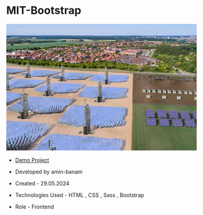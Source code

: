 # MIT-Bootstrap
![viewfinal](assets/img/MIT-247Solar-home.jpg)

- [Demo Project](https://amin-banam.github.io/MIT-Bootstrap/)

- Developed by amin-banam

- Created - 29.05.2024

- Technologies Used - HTML , CSS , Sass , Bootstrap

- Role - Frontend

